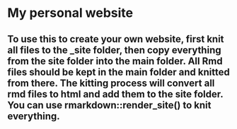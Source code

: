 # My personal website
## To use this to create your own website, first knit all files to the _site folder, then copy everything from the site folder into the main folder. All Rmd files should be kept in the main folder and knitted from there. The kitting process will convert all rmd files to html and add them to the site folder. You can use rmarkdown::render_site() to knit everything. 
